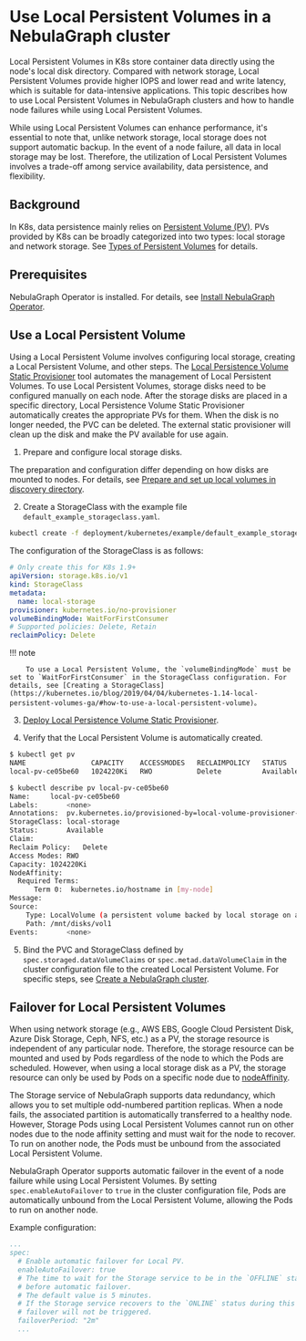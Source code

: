 
# Use Local Persistent Volumes in a NebulaGraph cluster

Local Persistent Volumes in K8s store container data directly using the node's local disk directory. Compared with network storage, Local Persistent Volumes provide higher IOPS and lower read and write latency, which is suitable for data-intensive applications. This topic describes how to use Local Persistent Volumes in NebulaGraph clusters and how to handle node failures while using Local Persistent Volumes.

While using Local Persistent Volumes can enhance performance, it's essential to note that, unlike network storage, local storage does not support automatic backup. In the event of a node failure, all data in local storage may be lost. Therefore, the utilization of Local Persistent Volumes involves a trade-off among service availability, data persistence, and flexibility.


## Background

In K8s, data persistence mainly relies on [Persistent Volume (PV)](https://kubernetes.io/docs/concepts/storage/persistent-volumes/). PVs provided by K8s can be broadly categorized into two types: local storage and network storage. See [Types of Persistent Volumes](https://kubernetes.io/docs/concepts/storage/persistent-volumes/#types-of-persistent-volumes) for details.


## Prerequisites

NebulaGraph Operator is installed. For details, see [Install NebulaGraph Operator](../../2.get-started/2.1.install-operator.md).

## Use a Local Persistent Volume

Using a Local Persistent Volume involves configuring local storage, creating a Local Persistent Volume, and other steps. The [Local Persistence Volume Static Provisioner](https://github.com/kubernetes-sigs/sig-storage-local-static-provisioner#overview) tool automates the management of Local Persistent Volumes. To use Local Persistent Volumes, storage disks need to be configured manually on each node. After the storage disks are placed in a specific directory, Local Persistence Volume Static Provisioner automatically creates the appropriate PVs for them. When the disk is no longer needed, the PVC can be deleted. The external static provisioner will clean up the disk and make the PV available for use again.


1. Prepare and configure local storage disks.

The preparation and configuration differ depending on how disks are mounted to nodes. For details, see [Prepare and set up local volumes in discovery directory](https://github.com/kubernetes-sigs/sig-storage-local-static-provisioner/blob/master/docs/operations.md#prepare-and-set-up-local-volumes-in-discovery-directory).
  
 
2. Create a StorageClass with the example file `default_example_storageclass.yaml`.

  ```bash
  kubectl create -f deployment/kubernetes/example/default_example_storageclass.yaml
  ```
  
  The configuration of the StorageClass is as follows:

  ```yaml
  # Only create this for K8s 1.9+
  apiVersion: storage.k8s.io/v1
  kind: StorageClass
  metadata:
    name: local-storage
  provisioner: kubernetes.io/no-provisioner
  volumeBindingMode: WaitForFirstConsumer
  # Supported policies: Delete, Retain
  reclaimPolicy: Delete
  ```
  
  !!! note

        To use a Local Persistent Volume, the `volumeBindingMode` must be set to `WaitForFirstConsumer` in the StorageClass configuration. For details, see [Creating a StorageClass](https://kubernetes.io/blog/2019/04/04/kubernetes-1.14-local-persistent-volumes-ga/#how-to-use-a-local-persistent-volume)。
    

3. [Deploy Local Persistence Volume Static Provisioner](https://github.com/kubernetes-sigs/sig-storage-local-static-provisioner/blob/master/docs/getting-started.md#step-3-creating-local-persistent-volumes).

4. Verify that the Local Persistent Volume is automatically created.
   
  ```bash
  $ kubectl get pv
  NAME                CAPACITY    ACCESSMODES   RECLAIMPOLICY   STATUS      CLAIM     STORAGECLASS    REASON    AGE
  local-pv-ce05be60   1024220Ki   RWO           Delete          Available             local-storage             26s

  $ kubectl describe pv local-pv-ce05be60
  Name:		local-pv-ce05be60
  Labels:		<none>
  Annotations:	pv.kubernetes.io/provisioned-by=local-volume-provisioner-minikube-18f57fb2-a186-11e7-b543-080027d51893
  StorageClass:	local-storage
  Status:		Available
  Claim:
  Reclaim Policy:	Delete
  Access Modes:	RWO
  Capacity:	1024220Ki
  NodeAffinity:
    Required Terms:
        Term 0:  kubernetes.io/hostname in [my-node]
  Message:
  Source:
      Type:	LocalVolume (a persistent volume backed by local storage on a node)
      Path:	/mnt/disks/vol1
  Events:		<none>
  ```

5. Bind the PVC and StorageClass defined by `spec.storaged.dataVolumeClaims` or `spec.metad.dataVolumeClaim` in the cluster configuration file to the created Local Persistent Volume. For specific steps, see [Create a NebulaGraph cluster](../4.1.installation/4.1.1.cluster-install.md).
  
## Failover for Local Persistent Volumes

When using network storage (e.g., AWS EBS, Google Cloud Persistent Disk, Azure Disk Storage, Ceph, NFS, etc.) as a PV, the storage resource is independent of any particular node. Therefore, the storage resource can be mounted and used by Pods regardless of the node to which the Pods are scheduled. However, when using a local storage disk as a PV, the storage resource can only be used by Pods on a specific node due to [nodeAffinity](https://kubernetes.io/blog/2018/04/13/local-persistent-volumes-beta/#creating-a-local-persistent-volume).

The Storage service of NebulaGraph supports data redundancy, which allows you to set multiple odd-numbered partition replicas. When a node fails, the associated partition is automatically transferred to a healthy node. However, Storage Pods using Local Persistent Volumes cannot run on other nodes due to the node affinity setting and must wait for the node to recover. To run on another node, the Pods must be unbound from the associated Local Persistent Volume.

NebulaGraph Operator supports automatic failover in the event of a node failure while using Local Persistent Volumes. By setting `spec.enableAutoFailover` to `true` in the cluster configuration file, Pods are automatically unbound from the Local Persistent Volume, allowing the Pods to run on another node.

Example configuration:

```yaml
...
spec:
  # Enable automatic failover for Local PV.
  enableAutoFailover: true
  # The time to wait for the Storage service to be in the `OFFLINE` status
  # before automatic failover. 
  # The default value is 5 minutes.
  # If the Storage service recovers to the `ONLINE` status during this period,
  # failover will not be triggered.
  failoverPeriod: "2m"
  ...
```